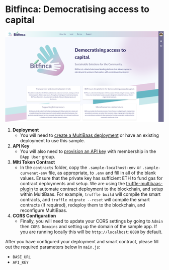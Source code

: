 # Bitfinca: Democratising access to capital

![Bitfinca screenshot](./screenshot.png)

1. **Deployment**
    - You will need to [create a MultiBaas deployment](https://www.curvegrid.com/docs/3-0-getting-started-creating-a-multibaas-deployment/) or have an existing deployment to use this sample.
2. **API Key**
    - You will also need to [provision an API key](https://www.curvegrid.com/docs/5-1-generate-api-keys/) with membership in the `DApp User` group.
3. **Mlti Token Contract**
    - In the `contracts` folder, copy the `.sample-localhost-env` or `.sample-curvenet-env` file, as appropriate, to `.env` and fill in all of the blank values. Ensure that the private key has sufficient ETH to fund gas for contract deployments and setup. We are using the [truffle-multibaas-plugin](https://github.com/curvegrid/truffle-multibaas-plugin) to automate contract deployment to the blockchain, and setup within MultiBaas. For example, `truffle build` will compile the smart contracts, and `truffle migrate --reset` will compile the smart contracts (if required), redeploy them to the blockchain, and reconfigure MultiBaas.
4. **CORS Configuration**
    - Finally, you will need to update your CORS settings by going to `Admin` then `CORS Domains` and setting up the domain of the sample app. If you are running locally this will be `http://localhost:8080` by default.

After you have configured your deployment and smart contract, please fill out the required parameters below in `main.js`:

- `BASE_URL`
- `API_KEY`
